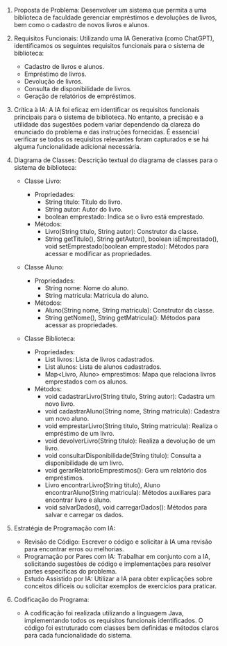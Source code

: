 1. Proposta de Problema:
   Desenvolver um sistema que permita a uma biblioteca de faculdade gerenciar empréstimos e devoluções de livros, bem como o cadastro de novos livros e alunos.

2. Requisitos Funcionais:
   Utilizando uma IA Generativa (como ChatGPT), identificamos os seguintes requisitos funcionais para o sistema de biblioteca:
   - Cadastro de livros e alunos.
   - Empréstimo de livros.
   - Devolução de livros.
   - Consulta de disponibilidade de livros.
   - Geração de relatórios de empréstimos.

3. Crítica à IA:
   A IA foi eficaz em identificar os requisitos funcionais principais para o sistema de biblioteca. No entanto, a precisão e a utilidade das sugestões podem variar dependendo da clareza do enunciado do problema e das instruções fornecidas. É essencial verificar se todos os requisitos relevantes foram capturados e se há alguma funcionalidade adicional necessária.

4. Diagrama de Classes:
   Descrição textual do diagrama de classes para o sistema de biblioteca:

   - Classe Livro:
     - Propriedades:
       - String titulo: Título do livro.
       - String autor: Autor do livro.
       - boolean emprestado: Indica se o livro está emprestado.
     - Métodos:
       - Livro(String titulo, String autor): Construtor da classe.
       - String getTitulo(), String getAutor(),  boolean isEmprestado(), void setEmprestado(boolean emprestado): Métodos para acessar e modificar as propriedades.

   - Classe Aluno:
     - Propriedades:
       - String nome: Nome do aluno.
       - String matricula: Matrícula do aluno.
     - Métodos:
       - Aluno(String nome, String matricula): Construtor da classe.
       - String getNome(), String getMatricula(): Métodos para acessar as propriedades.

   - Classe Biblioteca:
     - Propriedades:
       - List<Livro> livros: Lista de livros cadastrados.
       - List<Aluno> alunos: Lista de alunos cadastrados.
       - Map<Livro, Aluno> emprestimos: Mapa que relaciona livros emprestados com os alunos.
     - Métodos:
       - void cadastrarLivro(String titulo, String autor): Cadastra um novo livro.
       - void cadastrarAluno(String nome, String matricula): Cadastra um novo aluno.
       - void emprestarLivro(String titulo, String matricula): Realiza o empréstimo de um livro.
       - void devolverLivro(String titulo): Realiza a devolução de um livro.
       - void consultarDisponibilidade(String titulo): Consulta a disponibilidade de um livro.
       - void gerarRelatorioEmprestimos(): Gera um relatório dos empréstimos.
       - Livro encontrarLivro(String titulo), Aluno encontrarAluno(String matricula): Métodos auxiliares para encontrar livro e aluno.
       - void salvarDados(), void carregarDados(): Métodos para salvar e carregar os dados.

5. Estratégia de Programação com IA:
   - Revisão de Código: Escrever o código e solicitar à IA uma revisão para encontrar erros ou melhorias.
   - Programação por Pares com IA: Trabalhar em conjunto com a IA, solicitando sugestões de código e implementações para resolver partes específicas do problema.
   - Estudo Assistido por IA: Utilizar a IA para obter explicações sobre conceitos difíceis ou solicitar exemplos de exercícios para praticar.

6. Codificação do Programa:
   - A codificação foi realizada utilizando a linguagem Java, implementando todos os requisitos funcionais identificados. O código foi estruturado com classes bem definidas e métodos claros para cada funcionalidade do sistema.
